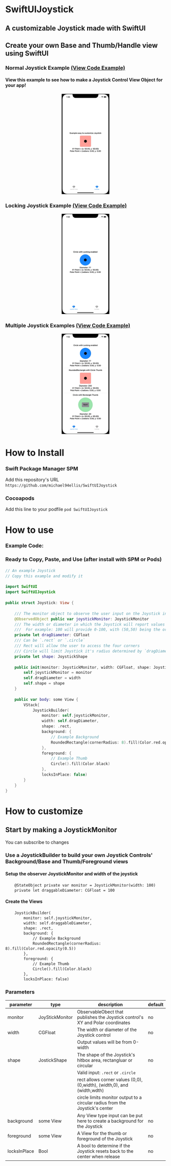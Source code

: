 # SwiftUIJoystick
## A customizable Joystick made with SwiftUI
## Create your own Base and Thumb/Handle view using SwiftUI
 

### Normal Joystick Example <a href="https://github.com/michael94ellis/SwiftUIJoystick/blob/main/SwiftUIJoystickApp/ExampleJoystick.swift">(View Code Example)</a>
#### View this example to see how to make a Joystick Control View Object for your app!
<p align="center">
  <img src="./Readme_Assets/NormalJoystick.gif" width="150" />
</p>
 
### Locking Joystick Example <a href="https://github.com/michael94ellis/SwiftUIJoystick/blob/main/SwiftUIJoystickApp/TestingView.swift#L30-L40">(View Code Example)</a>
<p align="center">
  <img src="./Readme_Assets/LockingJoystick.gif" width="150" />
</p>
  
### Multiple Joystick Examples <a href="https://github.com/michael94ellis/SwiftUIJoystick/blob/main/SwiftUIJoystickApp/TestingView.swift">(View Code Example)</a>
<p align="center">
  <img src="./Readme_Assets/LongMultiUse.gif" width="150" />
</p>

# How to Install

### Swift Package Manager SPM
Add this repository's URL
`https://github.com/michael94ellis/SwiftUIJoystick`

### Cocoapods
Add this line to your podfile
`pod SwiftUIJoystick`


# How to use
### Example Code: 
### Ready to Copy, Paste, and Use (after install with SPM or Pods)

```Swift
// An example Joystick
// Copy this example and modify it

import SwiftUI
import SwiftUIJoystick

public struct Joystick: View {
    
    /// The monitor object to observe the user input on the Joystick in XY or Polar coordinates
    @ObservedObject public var joystickMonitor: JoystickMonitor
    /// The width or diameter in which the Joystick will report values
    ///  For example: 100 will provide 0-100, with (50,50) being the origin
    private let dragDiameter: CGFloat
    /// Can be `.rect` or `.circle`
    /// Rect will allow the user to access the four corners
    /// Circle will limit Joystick it's radius determined by `dragDiameter / 2`
    private let shape: JoystickShape
    
    public init(monitor: JoystickMonitor, width: CGFloat, shape: JoystickShape = .rect) {
        self.joystickMonitor = monitor
        self.dragDiameter = width
        self.shape = shape
    }
    
    public var body: some View {
        VStack{
            JoystickBuilder(
                monitor: self.joystickMonitor,
                width: self.dragDiameter,
                shape: .rect,
                background: {
                    // Example Background
                    RoundedRectangle(cornerRadius: 8).fill(Color.red.opacity(0.5))
                },
                foreground: {
                    // Example Thumb
                    Circle().fill(Color.black)
                },
                locksInPlace: false)
        }
    }
}
```

# How to customize
## Start by making a JoystickMonitor
You can subscribe to changes
### Use a JoystickBuilder to build your own Joystick Controls' Background/Base and Thumb/Foreground views

#### Setup the observer JoystickMonitor and width of the joystick
```
    @StateObject private var monitor = JoystickMonitor(width: 100)
    private let draggableDiameter: CGFloat = 100
```

#### Create the Views    
```
    JoystickBuilder(
        monitor: self.joystickMonitor,
        width: self.draggableDiameter,
        shape: .rect,
        background: {
            // Example Background
            RoundedRectangle(cornerRadius: 8).fill(Color.red.opacity(0.5))
        },
        foreground: {
            // Example Thumb
            Circle().fill(Color.black)
        },
        locksInPlace: false)
```

### Parameters

| parameter    | type            | description                                                                    | default  |
| ---------    | --------------- | ------------------------------------------------------------------------------ | -------- |
| monitor      | JoyStickMonitor | ObservableObect that publishes the Joystick control's XY and Polar coordinates | no       |
| width        | CGFloat         | The width or diameter of the Joystick control                                  | no       |
|              |                 | Output values will be from 0-width                                             |          |
| shape        | JostickShape    | The shape of the Joystick's hitbox area, rectangluar or circular               | no       |
|              |                 | Valid input: `.rect` or `.circle`                                              |          |
|              |                 | rect allows corner values (0,0), (0,width), (width,0), and (width,wdth)        |          |
|              |                 | circle limits monitor output to a circular radius from the Joystick's center   |          |
| background   | some View       | Any View type input can be put here to create a background for the Joystick    | no       |
| foreground   | some View       | A View for the thumb or foreground of the Joystick                             | no       |
| locksInPlace | Bool            | A bool to determine if the Joystick resets back to the center when release     | no       |
